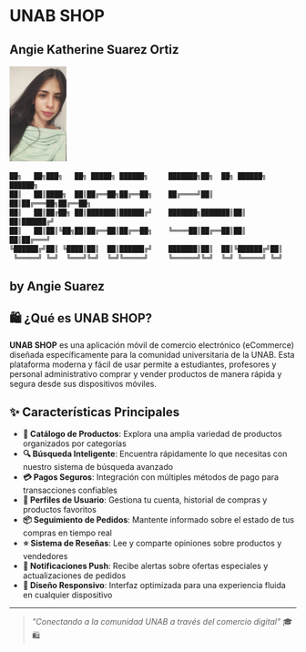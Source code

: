 # UNAB SHOP
## Angie Katherine Suarez Ortiz
<img src= "photo-profile.jpg" width="100">

```
██╗   ██╗███╗   ██╗ █████╗ ██████╗     ███████╗██╗  ██╗ ██████╗ ██████╗ 
██║   ██║████╗  ██║██╔══██╗██╔══██╗    ██╔════╝██║  ██║██╔═══██╗██╔══██╗
██║   ██║██╔██╗ ██║███████║██████╔╝    ███████╗███████║██║   ██║██████╔╝
██║   ██║██║╚██╗██║██╔══██║██╔══██╗    ╚════██║██╔══██║██║   ██║██╔═══╝
╚██████╔╝██║ ╚████║██║  ██║██████╔╝    ███████║██║  ██║╚██████╔╝██║     
 ╚═════╝ ╚═╝  ╚═══╝╚═╝  ╚═╝╚═════╝     ╚══════╝╚═╝  ╚═╝ ╚═════╝ ╚═╝     
```

## by Angie Suarez

## 🛍️ ¿Qué es UNAB SHOP?

**UNAB SHOP** es una aplicación móvil de comercio electrónico (eCommerce) diseñada específicamente para la comunidad universitaria de la UNAB. Esta plataforma moderna y fácil de usar permite a estudiantes, profesores y personal administrativo comprar y vender productos de manera rápida y segura desde sus dispositivos móviles.

## ✨ Características Principales

- **🛒 Catálogo de Productos**: Explora una amplia variedad de productos organizados por categorías
- **🔍 Búsqueda Inteligente**: Encuentra rápidamente lo que necesitas con nuestro sistema de búsqueda avanzado
- **💳 Pagos Seguros**: Integración con múltiples métodos de pago para transacciones confiables
- **👤 Perfiles de Usuario**: Gestiona tu cuenta, historial de compras y productos favoritos
- **📦 Seguimiento de Pedidos**: Mantente informado sobre el estado de tus compras en tiempo real
- **⭐ Sistema de Reseñas**: Lee y comparte opiniones sobre productos y vendedores
- **🔔 Notificaciones Push**: Recibe alertas sobre ofertas especiales y actualizaciones de pedidos
- **📱 Diseño Responsivo**: Interfaz optimizada para una experiencia fluida en cualquier dispositivo

---

> *"Conectando a la comunidad UNAB a través del comercio digital"* 🎓🛍️


